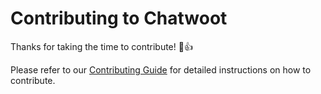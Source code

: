 # Contributing to Chatwoot

Thanks for taking the time to contribute! :tada::+1:

Please refer to our [Contributing Guide](https://www.mokhatbat.com/docs/contributing-guide) for detailed instructions on how to contribute.
